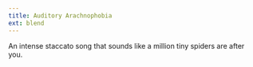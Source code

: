 ```yaml
---
title: Auditory Arachnophobia
ext: blend
---
```

An intense staccato song that sounds like a million tiny spiders are after you.
